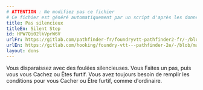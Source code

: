 ```yaml
---
# ATTENTION : Ne modifiez pas ce fichier
# Ce fichier est généré automatiquement par un script d'après les données du module Foundry VTT officiel et de sa traduction
title: Pas silencieux
titleEn: Silent Step
id: HPW7Qi02lkVprW6V
urlFr: https://gitlab.com/pathfinder-fr/foundryvtt-pathfinder2-fr/-/blob/master/data/feats/HPW7Qi02lkVprW6V.htm
urlEn: https://gitlab.com/hooking/foundry-vtt---pathfinder-2e/-/blob/master/packs/data/feats.db/silent-step.json
layout: dons
---
```

Vous disparaissez avec des foulées silencieuses. Vous Faites un pas, puis vous vous Cachez ou Êtes furtif. Vous avez toujours besoin de remplir les conditions pour vous Cacher ou Être furtif, comme d'ordinaire.
